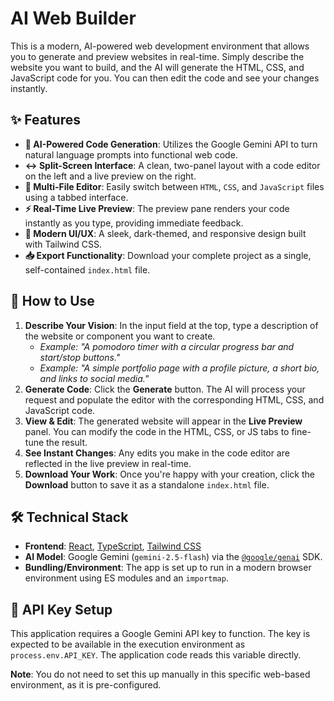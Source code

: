 # AI Web Builder

This is a modern, AI-powered web development environment that allows you to generate and preview websites in real-time. Simply describe the website you want to build, and the AI will generate the HTML, CSS, and JavaScript code for you. You can then edit the code and see your changes instantly.

## ✨ Features

- **🤖 AI-Powered Code Generation**: Utilizes the Google Gemini API to turn natural language prompts into functional web code.
- **↔️ Split-Screen Interface**: A clean, two-panel layout with a code editor on the left and a live preview on the right.
- **📝 Multi-File Editor**: Easily switch between `HTML`, `CSS`, and `JavaScript` files using a tabbed interface.
- **⚡ Real-Time Live Preview**: The preview pane renders your code instantly as you type, providing immediate feedback.
- **🎨 Modern UI/UX**: A sleek, dark-themed, and responsive design built with Tailwind CSS.
- **📥 Export Functionality**: Download your complete project as a single, self-contained `index.html` file.

## 🚀 How to Use

1.  **Describe Your Vision**: In the input field at the top, type a description of the website or component you want to create.
    -   *Example: "A pomodoro timer with a circular progress bar and start/stop buttons."*
    -   *Example: "A simple portfolio page with a profile picture, a short bio, and links to social media."*
2.  **Generate Code**: Click the **Generate** button. The AI will process your request and populate the editor with the corresponding HTML, CSS, and JavaScript code.
3.  **View & Edit**: The generated website will appear in the **Live Preview** panel. You can modify the code in the HTML, CSS, or JS tabs to fine-tune the result.
4.  **See Instant Changes**: Any edits you make in the code editor are reflected in the live preview in real-time.
5.  **Download Your Work**: Once you're happy with your creation, click the **Download** button to save it as a standalone `index.html` file.

## 🛠️ Technical Stack

-   **Frontend**: [React](https://reactjs.org/), [TypeScript](https://www.typescriptlang.org/), [Tailwind CSS](https://tailwindcss.com/)
-   **AI Model**: Google Gemini (`gemini-2.5-flash`) via the [`@google/genai`](https://www.npmjs.com/package/@google/genai) SDK.
-   **Bundling/Environment**: The app is set up to run in a modern browser environment using ES modules and an `importmap`.

## 🔑 API Key Setup

This application requires a Google Gemini API key to function. The key is expected to be available in the execution environment as `process.env.API_KEY`. The application code reads this variable directly.

**Note**: You do not need to set this up manually in this specific web-based environment, as it is pre-configured.
